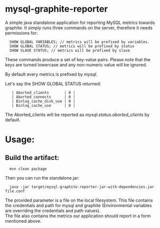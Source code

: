 # mysql-graphite-reporter

A simple java standalone application for reporting MySQL metrics towards graphite. It simply runs three commands on the server, therefore it needs permissions for:

      SHOW GLOBAL VARIABLES; // metrics will be prefixed by variables.
      SHOW GLOBAL STATUS; // metrics will be prefixed by status
      SHOW SLAVE STATUS; // metrics will be prefixed by slave

These commands produce a set of key-value pairs. Please note that the keys are turned lowercase and any non-numeric value will be ignored.

By default every metrics is prefixed by _mysql_.

Let's say the SHOW GLOBAL STATUS returned:

       | Aborted_clients       | 0 |
       | Aborted_connects      | 0 |
       | Binlog_cache_disk_use | 0 |
       | Binlog_cache_use      | 0 |

The Aborted_clients will be reported as _mysql.status.aborted_clients_ by default.

# Usage:

## Build the artifact:

      mvn clean package
      
Then you can run the standalone.jar:

      java -jar target/mysql-graphite-reporter-jar-with-dependencies.jar file.conf
      
The provided parameter is a file on the local filesystem. This file contains the credentials and path for mysql and graphite (Environmental variables are overriding the credentials and path values).  
The file also contains the metrics our application should report in a form mentioned above.

